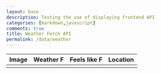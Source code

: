 ```yaml
---
layout: base
description: Testing the use of displaying frontend API
categories: [markdown,javascript]
comments: true
title: Weather Fetch API
permalink: /data/weather
---
```


<table>
  <thead>
  <tr>
    <th>Image</th>
    <th>Weather F</th>
    <th>Feels like F</th>
    <th>Location</th>
  </tr>
  </thead>
  <tbody>
    <td id="image"></td>
    <td id="weather_f"></td>
    <td id="feels_like"></td>
    <td id="location"></td>
  </tbody>
</table>

<div id="weatherStuff">

</div>



<!-- Script is layed out in a sequence (no function) and will execute when page is loaded -->
<script>
  // prepare HTML result container for new output
  const resultContainer = document.getElementById("result");

  // prepare fetch options
  const url = "https://mengman.tk/api/weather/currentWeather";

  const options = {
    method: 'GET', // *GET, POST, PUT, DELETE, etc.
    mode: 'cors', // no-cors, *cors, same-origin
    cache: 'default', // *default, no-cache, reload, force-cache, only-if-cached
    credentials: 'omit', // include, *same-origin, omit
    headers: {
      'Content-Type': 'application/json'
      // 'Content-Type': 'application/x-www-form-urlencoded',
    },
  };

  // fetch the API
  fetch(url, options)
    // response is a RESTful "promise" on any successful fetch
    .then(response => {
      // check for response errors
      if (response.status !== 200) {
          const errorMsg = 'Database response error: ' + response.status;
          console.log(errorMsg);
          const tr = document.createElement("tr");
          const td = document.createElement("td");
          td.innerHTML = errorMsg;
          tr.appendChild(td);
          resultContainer.appendChild(tr);
          return;
      }
      // valid response will have json data
      response.json().then(data => {
          console.log(data);
          console.log(data);

          // World Data
          document.getElementById("image").innerHTML = data.current.condition.icon;
          document.getElementById("weather_f").innerHTML = data.current.temp_f;
          document.getElementById("feels_like").innerHTML = data.current.feelslike_f;
          document.getElementById("location").innerHTML = data.location.name;

          var img = document.createElement("img");
          img.src = "http:" + data.current.condition.icon;
          var weatherDisplay = document.getElementById("weatherStuff");
          weatherDisplay.appendChild(img);

          var temp = document.createElement("ul");
          temp.innerText = data.current.temp_f
          weatherDisplay.appendChild(temp);

          var temp_feels = document.createElement("ul");
          temp_feels.innerText = data.current.feelslike_f
          weatherDisplay.appendChild(temp_feels);

          var location = document.createElement("ul");
          location.innerText = data.location.name
          weatherDisplay.appendChild(location);
      })
  })
  // catch fetch errors (ie ACCESS to server blocked)
  .catch(err => {
    console.error(err);
    const tr = document.createElement("tr");
    const td = document.createElement("td");
    td.innerHTML = err;
    tr.appendChild(td);
    resultContainer.appendChild(tr);
  });
</script>